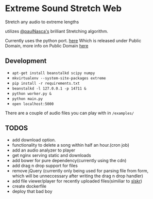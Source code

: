 # Extreme Sound Stretch Web

Stretch any audio to extreme lengths

utilizes [@paulNasca's](github.com/paulnasca) brilliant Stretching algorithm.

Currently uses the python port. [here](https://github.com/paulnasca/paulstretch_python)
Which is released under Public Domain, more info on Public Domain [here](http://www.gnu.org/licenses/license-list.html#PublicDomain)


## Development
* `apt-get install beanstalkd scipy numpy`
* `mkvirtualenv --system-site-packages extreme`
* `pip install -r requirements.txt`
* `beanstalkd -l 127.0.0.1 -p 14711 &`
* `python worker.py &`
* `python main.py`
* `open localhost:5000`

There are a couple of audio files you can play with in `/examples/`

## TODOS
* add download option.
* functionality to delete a song within half an hour.(cron job)
* add an audio analyzer to player
* get nginx serving static and downloads
* add bower for pure dependency(currently using the cdn)
* add drag n drop support for files
* remove jQuery (currently only being used for parsing file from form, which will be unneccessary after writing the drag n drop handler)
* add file viewer/player for recently uploaded files(similiar to [slskr](https://github.com/meandavejustice/slskr))
* create dockerfile
* deploy that bad boy
